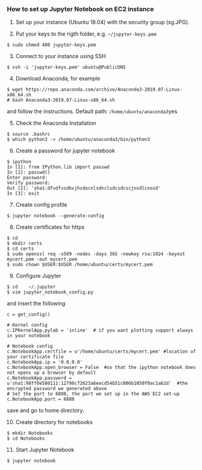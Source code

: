 ### How to set up Jupyter Notebook on EC2 instance

1. Set up your instance (Ubuntu 18.04) with the security group (sg.JPG).

2. Put your keys to the rigth folder, e.g. `~/jupyter-keys.pem`
```
$ sudo chmod 400 jupyter-keys.pem
```
3. Connect to your instance using SSH
```
$ ssh -i 'jupyter-keys.pem' ubuntu@PublicDNS
```
4. Download Anaconda, for example
```
$ wget https://repo.anaconda.com/archive/Anaconda3-2019.07-Linux-x86_64.sh
# bash Anaconda3-2019.07-Linux-x86_64.sh
```
and follow the instructions.
Default path: `/home/ubuntu/anaconda3`yes

5. Check the Anaconda Installation
```
$ source .bashrc
$ which python3 -> /home/ubuntu/anaconda3/bin/python3
```

6. Create a password for jupyter notebook
```
$ ipython
In [1]: from IPython.lib import passwd
In [2]: passwd()
Enter password:
Verify password:
Out [2]: 'sha1:dfvdfvsdkvjhsdocnlsdnclsdcsdcscjnsdlcnosd'
In [3]: exit
```
7. Create config profile
```
$ jupyter notebook --generate-config
```
8. Create certificates for https
```
$ cd 
$ mkdir certs
$ cd certs
$ sudo openssl req -x509 -nodes -days 365 -newkey rsa:1024 -keyout mycert.pem -out mycert.pem
$ sudo chown $USER:$USER /home/ubuntu/certs/mycert.pem
```

9. Configure Jupyter
```
$ cd 	~/.jupyter
$ vim jupyter_notebook_config.py
```
and insert the following
```
c = get_config()

# Kernel config
c.IPKernelApp.pylab = 'inline'  # if you want plotting support always in your notebook

# Notebook config
c.NotebookApp.certfile = u'/home/ubuntu/certs/mycert.pem' #location of your certificate file
c.NotebookApp.ip = '0.0.0.0'
c.NotebookApp.open_browser = False  #so that the ipython notebook does not opens up a browser by default
c.NotebookApp.password = u'sha1:98ff0e580111:12798c72623a6eecd54b51c006b1050f0ac1a62d'  #the encrypted password we generated above
# Set the port to 8888, the port we set up in the AWS EC2 set-up
c.NotebookApp.port = 8888
```
save and go to home directory.

10. Create directory for notebooks
```
$ mkdir Notebooks
$ cd Notebooks
```
11. Start Jupyter Notebook
```
$ jupyter notebook
```
